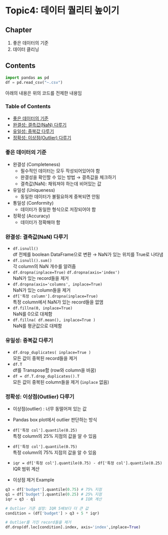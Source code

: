 # Topic4: 데이터 퀄리티 높이기
## Chapter
1. 좋은 데이터의 기준
2. 데이터 클리닝
## Contents
```python
import pandas as pd
df = pd.read_csv("~.csv")
```
아래의 내용은 위의 코드를 전제한 내용임
### Table of Contents
- [좋은 데이터의 기준](#좋은-데이터의-기준)
- [완결성: 결측값(NaN) 다루기](#완결성-결측값nan-다루기)
- [유일성: 중복값 다루기](#유일성-중복값-다루기)
- [정확성: 이상점(Outlier) 다루기](#정확성-이상점outlier-다루기)

### 좋은 데이터의 기준
- 완결성 (Completeness)
	- 필수적인 데이터는 모두 작성되어있어야 함
	- 완결성을 확인할 수 있는 방법 &rarr; 결측값을 체크하기
	- 결측값(NaN): 채워져야 하는데 비어있는 값
- 유일성 (Uniqueness)
	- 동일한 데이터가 불필요하게 중복되면 안됨 
- 통일성 (Conformity)
	- 데이터가 동일한 형식으로 저장되어야 함
- 정확성 (Accuracy)
	- 데이터가 정확해야 함

### 완결성: 결측값(NaN) 다루기
- `df.isnull()`
<br> df 전체를 boolean DataFrame으로 변환 &rarr; NaN가 있는 위치를 True로 나타냄
- `df.isnull().sum()`
<br> 각 column의 NaN 개수를 알려줌
- `df.dropna(inplace=True)` `df.dropna(axis='index')`
<br> NaN가 있는 record들을 제거
- `df.dropna(axis='columns', inplace=True)`
<br> NaN가 있는 column들을 제거
- `df['특정 column'].dropna(inplace=True)`
<br> 특정 column에서 NaN가 있는 record들을 없앰
- `df.fillna(0, inplace=True)`
<br> NaN를 0으로 대체함
- `df.fillna( df.mean(), inplace=True )` 
<br> NaN를 평균값으로 대체함

### 유일성: 중복값 다루기
- `df.drop_duplicates( inplace=True )`
<br> 모든 값이 중복된 record들을 제거
- `df.T`
<br> df를 Transpose함 (row와 column을 바꿈)
- `df = df.T.drop_duplicates().T`
<br> 모든 값이 중복된 column들을 제거 (`inplace` 없음)

### 정확성: 이상점(Outlier) 다루기
- 이상점(outlier) : 너무 동떨어져 있는 값
- Pandas box plot에서 outlier 판단하는 방식

- `df['특정 col'].quantile(0.25)`
<br> 특정 column의 25% 지점의 값을 알 수 있음
- `df['특정 col'].quantile(0.75)`
<br> 특정 column의 75% 지점의 값을 알 수 있음
- `iqr = df['특정 col'].quantile(0.75) - df['특정 col'].quantile(0.25)`
<br> IQR 범위 계산
- 이상점 제거 Example
```python
q3 = df['budget'].quantile(0.75) # 75% 지점
q1 = df['budget'].quantile(0.25) # 25% 지점
iqr = q3 - q1					 # IQR 계산

# Outlier 기준 설정: IQR 5배보다 더 큰 값
condition = (df['budget'] > q3 + 5 * iqr)	

# Outlier를 가진 record들을 제거
df.drop(df.loc[condition].index, axis='index',inplace=True)
```
